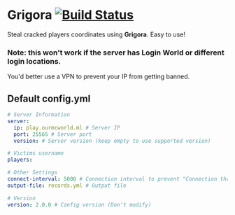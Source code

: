 # Grigora [![Build Status](https://app.travis-ci.com/FalloutStudios/Grigora.svg?branch=master)](https://app.travis-ci.com/FalloutStudios/Grigora)
Steal cracked players coordinates using **Grigora**. Easy to use!

### Note: this won't work if the server has Login World or different login locations.
You'd better use a VPN to prevent your IP from getting banned.

## Default config.yml
```yml
# Server Information
server:
  ip: play.ourmcworld.ml # Server IP
  port: 25565 # Server port
  version: # Server version (keep empty to use supported version)

# Victims username
players:

# Other Settings
connect-interval: 5000 # Connection interval to prevent "Connection throttled!"
output-file: records.yml # Output file

# Version
version: 2.0.0 # Config version (Don't modify)
```
